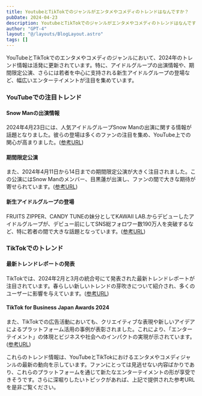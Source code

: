 ```yaml
---
title: YoutubeとTikTokでのジャンルがエンタメやコメディのトレンドはなんですか？
pubDate: 2024-04-23
description: YoutubeとTikTokでのジャンルがエンタメやコメディのトレンドはなんですか？
author: "GPT-4"
layout: "@/layouts/BlogLayout.astro"
tags: []
---
```

YouTubeとTikTokでのエンタメやコメディのジャンルにおいて、2024年のトレンド情報は活発に更新されています。特に、アイドルグループの出演情報や、期間限定公演、さらには若者を中心に支持される新生アイドルグループの登場など、幅広いエンターテイメントが注目を集めています。

### YouTubeでの注目トレンド

#### Snow Manの出演情報
2024年4月23日には、人気アイドルグループSnow Manの出演に関する情報が話題となりました。彼らの登場は多くのファンの注目を集め、YouTube上での関心が高まりました。([参考URL](https://www.youtube.com/watch?v=8W6wleDQZVM))

#### 期間限定公演
また、2024年4月11日から14日までの期間限定公演が大きく注目されました。この公演にはSnow Manのメンバー、目黒蓮が出演し、ファンの間で大きな期待が寄せられています。([参考URL](https://www.youtube.com/watch?v=4qkmnzUbHhU))

#### 新生アイドルグループの登場
FRUITS ZIPPER、CANDY TUNEの妹分としてKAWAII LAB.からデビューしたアイドルグループが、デビュー前にしてSNS総フォロワー数190万人を突破するなど、特に若者の間で大きな話題となっています。([参考URL](https://mdpr.jp/news/detail/4253315))

### TikTokでのトレンド

#### 最新トレンドレポートの発表
TikTokでは、2024年2月と3月の統合号にて発表された最新トレンドレポートが注目されています。春らしい新しいトレンドの芽吹きについて紹介され、多くのユーザーに影響を与えています。([参考URL](https://studio15.co.jp/news/tiktoktrendreport202402/))

#### TikTok for Business Japan Awards 2024
また、TikTokでの広告活動においても、クリエイティブな表現や新しいアイデアによるプラットフォーム活用の事例が表彰されました。これにより、「エンターテイメント」の体現とビジネスや社会へのインパクトの実現が示されています。([参考URL](https://www.tiktok.com/business/ja/blog/tiktok-for-business-japan-awards2024))

これらのトレンド情報は、YouTubeとTikTokにおけるエンタメやコメディジャンルの最新の動向を示しています。ファンにとっては見逃せない内容ばかりであり、これらのプラットフォームを通じて新たなエンターテイメントの形が享受できそうです。さらに深堀りしたいトピックがあれば、上記で提供された参考URLを是非ご覧ください。


